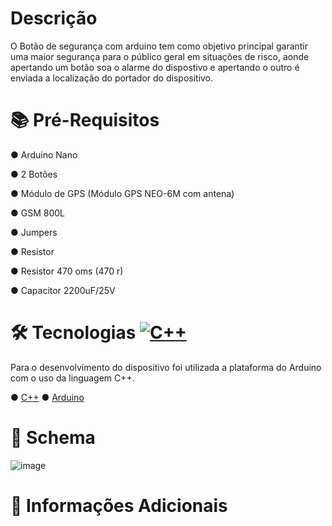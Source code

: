 # Descrição
O Botão de segurança com arduino tem como objetivo principal garantir uma maior segurança para o público geral em situações de risco, aonde apertando um botão soa o alarme do dispostivo e apertando o outro é enviada a localização do portador do dispositivo.

# 📚 Pré-Requisitos
● Arduino Nano
<p>● 2 Botões </p>
<p> ● Módulo de GPS (Módulo GPS NEO-6M com antena)</p>
<p>● GSM 800L</p>
<p>● Jumpers</p>
<p>● Resistor</p>
<p>● Resistor 470 oms (470 r)</p>
<p>● Capacitor 2200uF/25V</p>

# 🛠 Tecnologias [![C++](https://img.shields.io/badge/C++-%2300599C.svg?logo=c%2B%2B&logoColor=white)](#)

Para o desenvolvimento do dispositivo foi utilizada a plataforma do Arduino com o uso da linguagem C++.

● [C++](https://www.bloodshed.net/)  ● [Arduino](https://www.arduino.cc/)

# 📖 Schema

![image](https://github.com/user-attachments/assets/d43c1d0f-7c02-4cd0-b12d-b22c8d06fc51)

# 📌 Informações Adicionais
